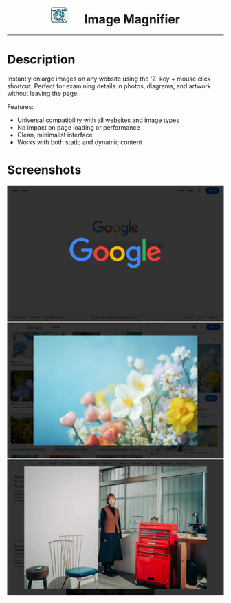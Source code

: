 <h1 align="center">
<img src="./src/icons/logo.svg" height="38" width="38">
&nbsp;&nbsp;&nbsp;&nbsp;
Image Magnifier
</h1>

***

# Description

Instantly enlarge images on any website using the 'Z' key + mouse click shortcut. Perfect for examining details in photos, diagrams, and artwork without leaving the page.

Features:
- Universal compatibility with all websites and image types
- No impact on page loading or performance
- Clean, minimalist interface
- Works with both static and dynamic content

# Screenshots

![Google search example](./media/google.png)
![Google Images example](./media/googleImages.png)
![New York Times example](./media/nytimes.png)